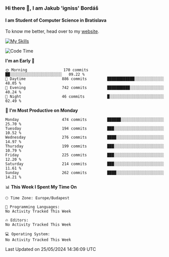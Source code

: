 ### Hi there 👋, I am Jakub 'igniss' Bordáš

#### I am Student of Computer Science in Bratislava
To know me better, head over to my [website](https://bordas.sk).

[![My Skills](https://skillicons.dev/icons?i=js,html,css,figma,svelte,java,kotlin,python,postgresql,typescript,nest,nodejs)](https://bordas.sk)


<!--START_SECTION:waka-->
![Code Time](http://img.shields.io/badge/Code%20Time-1%2C480%20hrs%205%20mins-blue)

**I'm an Early 🐤** 

```text
🌞 Morning                170 commits         ██░░░░░░░░░░░░░░░░░░░░░░░   09.22 % 
🌆 Daytime                886 commits         ████████████░░░░░░░░░░░░░   48.05 % 
🌃 Evening                742 commits         ██████████░░░░░░░░░░░░░░░   40.24 % 
🌙 Night                  46 commits          █░░░░░░░░░░░░░░░░░░░░░░░░   02.49 % 
```
📅 **I'm Most Productive on Monday** 

```text
Monday                   474 commits         ██████░░░░░░░░░░░░░░░░░░░   25.70 % 
Tuesday                  194 commits         ███░░░░░░░░░░░░░░░░░░░░░░   10.52 % 
Wednesday                276 commits         ████░░░░░░░░░░░░░░░░░░░░░   14.97 % 
Thursday                 199 commits         ███░░░░░░░░░░░░░░░░░░░░░░   10.79 % 
Friday                   225 commits         ███░░░░░░░░░░░░░░░░░░░░░░   12.20 % 
Saturday                 214 commits         ███░░░░░░░░░░░░░░░░░░░░░░   11.61 % 
Sunday                   262 commits         ████░░░░░░░░░░░░░░░░░░░░░   14.21 % 
```


📊 **This Week I Spent My Time On** 

```text
🕑︎ Time Zone: Europe/Budapest

💬 Programming Languages: 
No Activity Tracked This Week

🔥 Editors: 
No Activity Tracked This Week

💻 Operating System: 
No Activity Tracked This Week
```


 Last Updated on 25/05/2024 14:36:09 UTC
<!--END_SECTION:waka-->

